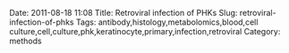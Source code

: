 Date: 2011-08-18 11:08
Title: Retroviral infection of PHKs
Slug: retroviral-infection-of-phks
Tags: antibody,histology,metabolomics,blood,cell culture,cell,culture,phk,keratinocyte,primary,infection,retroviral
Category: methods








